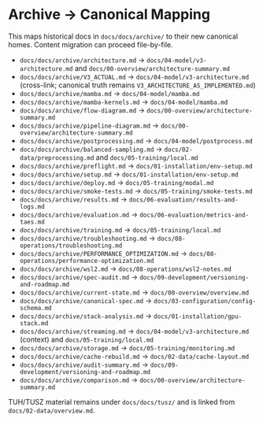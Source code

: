 # Archive → Canonical Mapping

This maps historical docs in `docs/docs/archive/` to their new canonical homes. Content migration can proceed file-by-file.

- `docs/docs/archive/architecture.md` → `docs/04-model/v3-architecture.md` and `docs/00-overview/architecture-summary.md`
- `docs/docs/archive/V3_ACTUAL.md` → `docs/04-model/v3-architecture.md` (cross-link; canonical truth remains `V3_ARCHITECTURE_AS_IMPLEMENTED.md`)
- `docs/docs/archive/mamba.md` → `docs/04-model/mamba.md`
- `docs/docs/archive/mamba-kernels.md` → `docs/04-model/mamba.md`
- `docs/docs/archive/flow-diagram.md` → `docs/00-overview/architecture-summary.md`
- `docs/docs/archive/pipeline-diagram.md` → `docs/00-overview/architecture-summary.md`
- `docs/docs/archive/postprocessing.md` → `docs/04-model/postprocess.md`
- `docs/docs/archive/balanced-sampling.md` → `docs/02-data/preprocessing.md` and `docs/05-training/local.md`
- `docs/docs/archive/preflight.md` → `docs/01-installation/env-setup.md`
- `docs/docs/archive/setup.md` → `docs/01-installation/env-setup.md`
- `docs/docs/archive/deploy.md` → `docs/05-training/modal.md`
- `docs/docs/archive/smoke-tests.md` → `docs/05-training/smoke-tests.md`
- `docs/docs/archive/results.md` → `docs/06-evaluation/results-and-logs.md`
- `docs/docs/archive/evaluation.md` → `docs/06-evaluation/metrics-and-taes.md`
- `docs/docs/archive/training.md` → `docs/05-training/local.md`
- `docs/docs/archive/troubleshooting.md` → `docs/08-operations/troubleshooting.md`
- `docs/docs/archive/PERFORMANCE_OPTIMIZATION.md` → `docs/08-operations/performance-optimization.md`
- `docs/docs/archive/wsl2.md` → `docs/08-operations/wsl2-notes.md`
- `docs/docs/archive/spec-audit.md` → `docs/09-development/versioning-and-roadmap.md`
- `docs/docs/archive/current-state.md` → `docs/00-overview/overview.md`
- `docs/docs/archive/canonical-spec.md` → `docs/03-configuration/config-schema.md`
- `docs/docs/archive/stack-analysis.md` → `docs/01-installation/gpu-stack.md`
- `docs/docs/archive/streaming.md` → `docs/04-model/v3-architecture.md` (context) and `docs/05-training/local.md`
- `docs/docs/archive/storage.md` → `docs/05-training/monitoring.md`
- `docs/docs/archive/cache-rebuild.md` → `docs/02-data/cache-layout.md`
- `docs/docs/archive/audit-summary.md` → `docs/09-development/versioning-and-roadmap.md`
- `docs/docs/archive/comparison.md` → `docs/00-overview/architecture-summary.md`

TUH/TUSZ material remains under `docs/docs/tusz/` and is linked from `docs/02-data/overview.md`.
